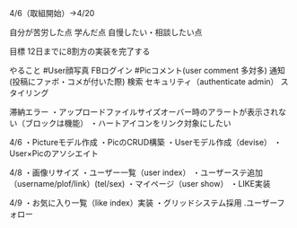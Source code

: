 4/6（取組開始）→4/20

自分が苦労した点
学んだ点
自慢したい・相談したい点

目標
12日までに8割方の実装を完了する

やること
#User顔写真
FBログイン
#Picコメント(user comment 多対多)
通知(投稿にファボ・コメが付いた際)
検索
セキュリティ（authenticate admin）
スタイリング



滞納エラー
・アップロードファイルサイズオーバー時のアラートが表示されない（ブロックは機能）
・ハートアイコンをリンク対象にしたい

4/6
・Pictureモデル作成
・PicのCRUD構築
・Userモデル作成（devise）
・User×Picのアソシエイト

4/8
・画像リサイズ
・ユーザー一覧（user index）
・ユーザーステ追加（username/plof/link）(tel/sex)
・マイページ（user show）
・LIKE実装

4/9
・お気に入り一覧（like index）実装
・グリッドシステム採用
.ユーザーフォロー
